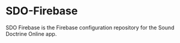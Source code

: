 # SDO-Firebase
SDO Firebase is the Firebase configuration repository for the Sound Doctrine Online app.
